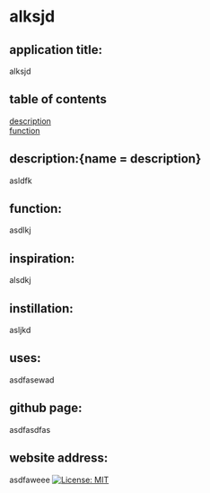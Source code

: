 # alksjd
  ## application title: 
  alksjd
  ## table of contents 
  [description](##description)<br/>
  [function](##function)<br/>


  ## description:{name = description} 
  asldfk
  ## function:
  asdlkj
  ## inspiration: 
  alsdkj
  ## instillation: 
  asljkd
  <br/>
  ## uses: 
  asdfasewad
  ## github page: 
  asdfasdfas
  ## website address: 
  asdfaweee
  [![License: MIT](https://img.shields.io/badge/License-MIT-yellow.svg)](https://opensource.org/licenses/MIT)
